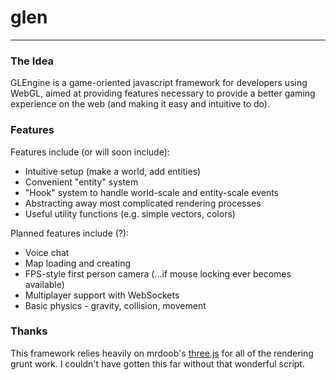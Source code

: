 # glen
* * *
### The Idea ###
GLEngine is a game-oriented javascript framework for developers using WebGL, aimed at providing features necessary to provide a better gaming experience on the web (and making it easy and intuitive to do). 

### Features ###
Features include (or will soon include):  
* Intuitive setup (make a world, add entities)
* Convenient "entity" system
* "Hook" system to handle world-scale and entity-scale events
* Abstracting away most complicated rendering processes
* Useful utility functions (e.g. simple vectors, colors)

Planned features include (?):  
* Voice chat
* Map loading and creating
* FPS-style first person camera (...if mouse locking ever becomes available)
* Multiplayer support with WebSockets
* Basic physics - gravity, collision, movement

### Thanks ####
This framework relies heavily on mrdoob's [three.js](http://www.github.com/mrdoob/three.js) for all of the rendering grunt work. I couldn't have gotten this far without that wonderful script.